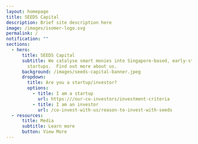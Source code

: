 ```yaml
---
layout: homepage
title: SEEDS Capital
description: Brief site description here
image: /images/isomer-logo.svg
permalink: /
notification: ""
sections:
  - hero:
      title: SEEDS Capital
      subtitle: We catalyse smart monies into Singapore-based, early-stage technology
        startups.  Find out more about us.
      background: /images/seeds-capital-banner.jpeg
      dropdown:
        title: Are you a startup/investor?
        options:
          - title: I am a startup
            url: https:///our-co-investors/investment-criteria
          - title: I am an investor
            url: /co-invest-with-us/reason-to-invest-with-seeds
  - resources:
      title: Media
      subtitle: Learn more
      button: View More
---
```

